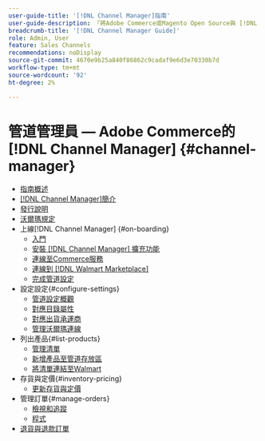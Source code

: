 ```yaml
---
user-guide-title: '[!DNL Channel Manager]指南'
user-guide-description: 「將Adobe Commerce或Magento Open Source與 [!DNL Walmart Marketplace] Seller Central帳戶整合，可增加銷售並擴大客戶基礎。」
breadcrumb-title: '[!DNL Channel Manager Guide]'
role: Admin, User
feature: Sales Channels
recommendations: noDisplay
source-git-commit: 4670e9b25a840f86862c9cadaf9e6d3e70330b7d
workflow-type: tm+mt
source-wordcount: '92'
ht-degree: 2%

---
```



# 管道管理員 — Adobe Commerce的[!DNL Channel Manager] {#channel-manager}

- [指南概述](guide-overview.md)
- [ [!DNL Channel Manager]簡介](overview.md)
- [發行說明](release-notes.md)
- [沃爾瑪規定](walmart-requirements.md)
- 上線[!DNL Channel Manager] {#on-boarding}
   - [入門](onboard.md)
   - [安裝 [!DNL Channel Manager] 擴充功能](install.md)
   - [連線至Commerce服務](connect.md)
   - [連線到 [!DNL Walmart Marketplace]](connect-marketplace.md)
   - [完成管道設定](complete-sales-channel-store-setup.md)
- 設定設定{#configure-settings}
   - [管道設定概觀](settings-overview.md)
   - [對應目錄屬性](map-catalog-attributes.md)
   - [對應出貨承運商](map-shipping-carriers.md)
   - [管理沃爾瑪連線](manage-wmt-connection.md)
- 列出產品{#list-products}
   - [管理清單](manage-listings.md)
   - [新增產品至管道存放區](add-products-to-channel-store.md)
   - [將清單連結至Walmart](connect-listings-to-marketplace.md)
- 存貨與定價{#inventory-pricing}
   - [更新存貨與定價](inventory-and-price-updates.md)
- 管理訂單{#manage-orders}
   - [檢視和追蹤](manage-orders.md)
   - [程式](process-orders.md)
- [退貨與退款訂單](return-refund-orders.md)



